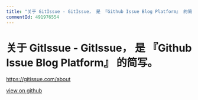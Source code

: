 ```yaml
---
title: "关于 GitIssue - GitIssue， 是 『Github Issue Blog Platform』 的简写。"
commentId: 491976554
---
```

# 关于 GitIssue - GitIssue， 是 『Github Issue Blog Platform』 的简写。

https://gitissue.com/about
    
[view on github](https://github.com/lotosbin/lotosbin.github.io/issues/74)
    